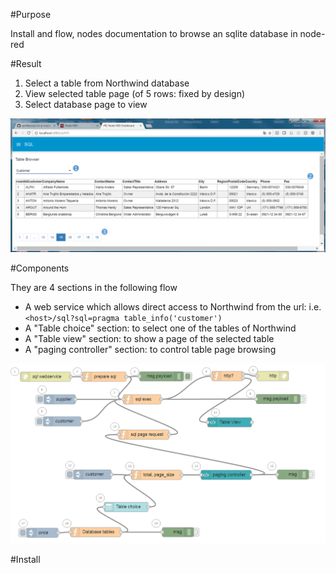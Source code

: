 #Purpose

Install and flow, nodes documentation to browse an sqlite database in node-red

#Result

1. Select a table from Northwind database
2. View selected table page (of 5 rows: fixed by design)
3. Select database page to view

![alt tag](https://raw.githubusercontent.com/gbrault/gistfiles/master/knex/knex.png)

#Components

They are 4 sections in the following flow

* A web service which allows direct access to Northwind from the url: i.e. ``` <host>/sql?sql=pragma table_info('customer') ```
* A "Table choice" section: to select one of the tables of Northwind
* A "Table view" section: to show a page of the selected table
* A "paging controller" section: to control table page browsing

![alt tag](https://raw.githubusercontent.com/gbrault/gistfiles/39b80f3357924bf288ed1c9890c93ca0d0407c54/knex/knex%20flow.png)

#Install
